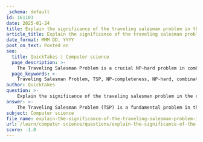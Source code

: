 ```yaml
---
_schema: default
id: 161103
date: 2025-01-24
title: Explain the significance of the traveling salesman problem in the context of NP-completeness.
article_title: Explain the significance of the traveling salesman problem in the context of NP-completeness.
date_format: MMM DD, YYYY
post_on_text: Posted on
seo:
  title: QuickTakes | Computer science
  page_description: >-
    The Traveling Salesman Problem is a crucial NP-hard problem in combinatorial optimization that exemplifies the challenges of finding efficient solutions for complex routing tasks, impacting various real-world applications.
  page_keywords: >-
    Traveling Salesman Problem, TSP, NP-completeness, NP-hard, combinatorial optimization, distance minimization, verification, polynomial-time, heuristic algorithms, optimization, computational complexity, logistics, applications, algorithm efficiency
author: QuickTakes
question: >-
    Explain the significance of the traveling salesman problem in the context of NP-completeness.
answer: >-
    The Traveling Salesman Problem (TSP) is a fundamental problem in the field of combinatorial optimization and is significant in the context of NP-completeness for several reasons.\n\n### Definition of the Problem\nThe TSP involves a salesman who must visit a set of cities exactly once and return to the starting city while minimizing the total travel distance. Formally, given a set of cities and the distances between each pair, the objective is to find the shortest possible route that visits each city once and returns to the origin city.\n\n### Significance in NP-Completeness\n1. **NP-Completeness**: The TSP is classified as an NP-hard problem, meaning that there is no known polynomial-time algorithm that can solve all instances of the problem efficiently. This classification is crucial because it implies that if a polynomial-time solution were found for the TSP, it would lead to polynomial-time solutions for all problems in NP (nondeterministic polynomial time).\n\n2. **Verification**: While finding the optimal solution to the TSP is computationally challenging, verifying a given solution (i.e., checking if a proposed route is indeed the shortest) can be done in polynomial time. This characteristic is a hallmark of NP problems, where the solution can be verified quickly, even if finding that solution is difficult.\n\n3. **Real-World Applications**: The TSP has numerous practical applications in logistics, manufacturing, and circuit design, where optimizing routes can lead to significant cost savings and efficiency improvements. The complexity of the TSP has spurred the development of various heuristic and approximation algorithms, which provide satisfactory solutions in a reasonable timeframe, even if they do not guarantee the optimal solution.\n\n4. **Connection to Other Problems**: The TSP is often used as a benchmark for new optimization algorithms and is related to other NP-complete problems. For instance, many problems in operations research can be transformed into a TSP formulation, making it a central problem in the study of computational complexity.\n\n### Conclusion\nIn summary, the Traveling Salesman Problem is significant in the context of NP-completeness because it exemplifies the challenges of optimization in computational theory. Its classification as NP-hard highlights the difficulty of finding efficient solutions, while its practical implications in various fields underscore the importance of developing effective algorithms to tackle such complex problems. The TSP serves as a critical case study in understanding the boundaries of computational feasibility and the nature of algorithmic efficiency.
subject: Computer science
file_name: explain-the-significance-of-the-traveling-salesman-problem-in-the-context-of-npcompleteness.md
url: /learn/computer-science/questions/explain-the-significance-of-the-traveling-salesman-problem-in-the-context-of-npcompleteness
score: -1.0
---
```


&nbsp;